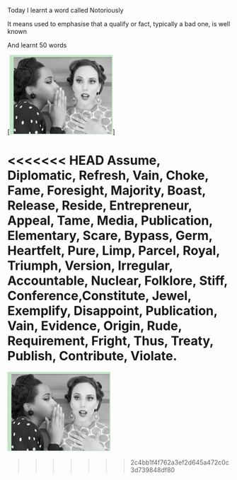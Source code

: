 Today I learnt a word called Notoriously

It means used to emphasise that a qualify or fact, typically a bad one, is well known

And learnt 50 words

[![image-20200604160823646](https://github.com/Ninagu2010/ninagu2010.github.io/raw/master/images/image-20200604160823646.png)]



<<<<<<< HEAD
Assume, Diplomatic, Refresh, Vain, Choke, Fame, Foresight, Majority, Boast, Release, Reside, Entrepreneur, Appeal, Tame, Media, Publication, Elementary, Scare, Bypass, Germ, Heartfelt, Pure, Limp, Parcel, Royal, Triumph, Version, Irregular, Accountable, Nuclear, Folklore, Stiff, Conference,Constitute, Jewel, Exemplify, Disappoint, Publication, Vain, Evidence, Origin, Rude, Requirement, Fright, Thus, Treaty, Publish, Contribute, Violate.
=======
![image-20200604160823646](/images/image-20200604160823646.png)
>>>>>>> 2c4bb1f4f762a3ef2d645a472c0c3d739848df80
